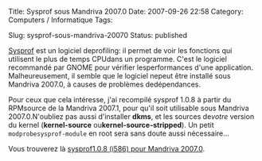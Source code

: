 Title: Sysprof sous Mandriva 2007.0
Date: 2007-09-26 22:58
Category: Computers / Informatique
Tags: <?xml version="1.0" encoding="utf-8"?>

Slug: sysprof-sous-mandriva-20070
Status: published

[Sysprof](\%22http://live.gnome.org/Sysprof\%22) est un logiciel deprofiling: il permet de voir les fonctions qui utilisent le plus de temps CPUdans un programme. C'est le logiciel recommandé par GNOME pour vérifier lesperformances d'une application. Malheureusement, il semble que le logiciel nepeut être installé sous Mandriva 2007.0, à causes de problèmes dedépendances.  
  
Pour ceux que cela intéresse, j'ai recompilé sysprof 1.0.8 à partir du RPMsource de la Mandriva 2007.1, pour qu'il soit utilisable sous Mandriva 2007.0.N'oubliez pas aussi d'installer **dkms**, et les sources de*votre* version du kernel (**kernel-source** ou**kernel-source-stripped**). Un petit `modprobesysprof-module` en root sera sans doute aussi nécessaire...  
  
Vous trouverez là [sysprof1.0.8 (i586) pour Mandriva 2007.0](\%22http://liberforce.is.dreaming.org/tmp/sysprof-1.0.8-2mdv2007.0.i586.rpm\%22).

